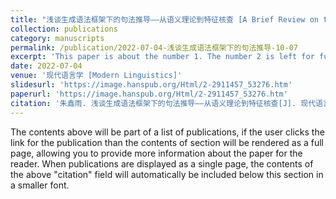 ```yaml
---
title: "浅谈生成语法框架下的句法推导——从语义理论到特征核查 [A Brief Review on the Derivational Differences under Different Periods of Generative Grammar——from Theta Theory to Feature Checking]"
collection: publications
category: manuscripts
permalink: /publication/2022-07-04-浅谈生成语法框架下的句法推导-10-07
excerpt: 'This paper is about the number 1. The number 2 is left for future work.'
date: 2022-07-04
venue: '现代语言学 [Modern Linguistics]'
slidesurl: 'https://image.hanspub.org/Html/2-2911457_53276.htm'
paperurl: 'https://image.hanspub.org/Html/2-2911457_53276.htm'
citation: '朱鑫雨. 浅谈生成语法框架下的句法推导——从语义理论到特征核查[J]. 现代语言学, 2022, 10(7): 1418-1422. https://doi.org/10.12677/ML.2022.107189'
---
```


The contents above will be part of a list of publications, if the user clicks the link for the publication than the contents of section will be rendered as a full page, allowing you to provide more information about the paper for the reader. When publications are displayed as a single page, the contents of the above "citation" field will automatically be included below this section in a smaller font.
